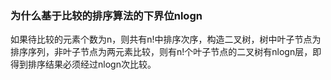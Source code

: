 ### 为什么基于比较的排序算法的下界位nlogn

如果待比较的元素个数为n，则共有n!中排序次序，构造二叉树，树中叶子节点为排序序列，非叶子节点为两元素比较，则有n!个叶子节点的二叉树有nlogn层，即得到排序结果必须经过nlogn次比较。
